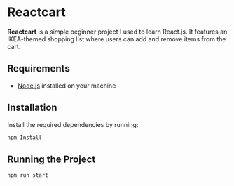 # Reactcart

**Reactcart** is a simple beginner project I used to learn React.js. It features an IKEA-themed shopping list where users can add and remove items from the cart.

## Requirements

- [Node.js](https://nodejs.org) installed on your machine
## Installation

Install the required dependencies by running:

```bash
npm Install
```

## Running the Project

```bash
npm run start
```

